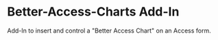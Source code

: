 # Better-Access-Charts Add-In
Add-In to insert and control a "Better Access Chart" on an Access form.
